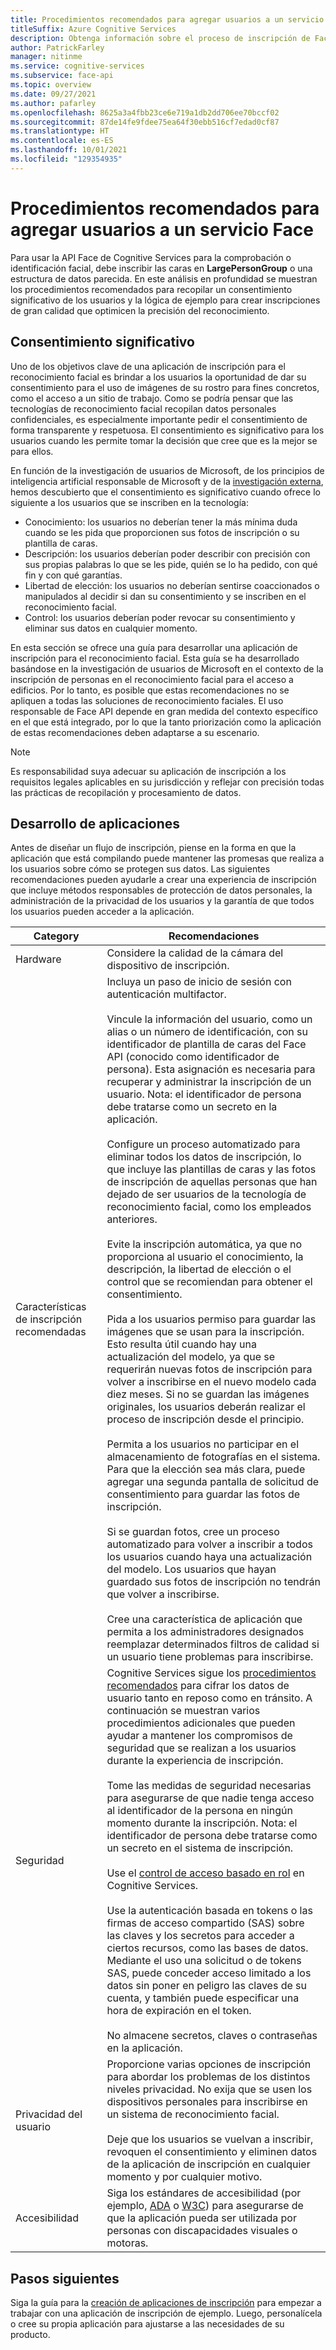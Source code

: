 ```yaml
---
title: Procedimientos recomendados para agregar usuarios a un servicio Face
titleSuffix: Azure Cognitive Services
description: Obtenga información sobre el proceso de inscripción de Face para registrar usuarios en un servicio de reconocimiento de caras.
author: PatrickFarley
manager: nitinme
ms.service: cognitive-services
ms.subservice: face-api
ms.topic: overview
ms.date: 09/27/2021
ms.author: pafarley
ms.openlocfilehash: 8625a3a4fbb23ce6e719a1db2dd706ee70bccf02
ms.sourcegitcommit: 87de14fe9fdee75ea64f30ebb516cf7edad0cf87
ms.translationtype: HT
ms.contentlocale: es-ES
ms.lasthandoff: 10/01/2021
ms.locfileid: "129354935"
---
```

# <a name="best-practices-for-adding-users-to-a-face-service"></a>Procedimientos recomendados para agregar usuarios a un servicio Face

Para usar la API Face de Cognitive Services para la comprobación o identificación facial, debe inscribir las caras en **LargePersonGroup** o una estructura de datos parecida. En este análisis en profundidad se muestran los procedimientos recomendados para recopilar un consentimiento significativo de los usuarios y la lógica de ejemplo para crear inscripciones de gran calidad que optimicen la precisión del reconocimiento. 

## <a name="meaningful-consent"></a>Consentimiento significativo 

Uno de los objetivos clave de una aplicación de inscripción para el reconocimiento facial es brindar a los usuarios la oportunidad de dar su consentimiento para el uso de imágenes de su rostro para fines concretos, como el acceso a un sitio de trabajo. Como se podría pensar que las tecnologías de reconocimiento facial recopilan datos personales confidenciales, es especialmente importante pedir el consentimiento de forma transparente y respetuosa. El consentimiento es significativo para los usuarios cuando les permite tomar la decisión que cree que es la mejor se para ellos.   

En función de la investigación de usuarios de Microsoft, de los principios de inteligencia artificial responsable de Microsoft y de la [investigación externa](ftp://ftp.cs.washington.edu/tr/2000/12/UW-CSE-00-12-02.pdf), hemos descubierto que el consentimiento es significativo cuando ofrece lo siguiente a los usuarios que se inscriben en la tecnología:

* Conocimiento: los usuarios no deberían tener la más mínima duda cuando se les pida que proporcionen sus fotos de inscripción o su plantilla de caras. 
* Descripción: los usuarios deberían poder describir con precisión con sus propias palabras lo que se les pide, quién se lo ha pedido, con qué fin y con qué garantías. 
* Libertad de elección: los usuarios no deberían sentirse coaccionados o manipulados al decidir si dan su consentimiento y se inscriben en el reconocimiento facial. 
* Control: los usuarios deberían poder revocar su consentimiento y eliminar sus datos en cualquier momento. 

En esta sección se ofrece una guía para desarrollar una aplicación de inscripción para el reconocimiento facial. Esta guía se ha desarrollado basándose en la investigación de usuarios de Microsoft en el contexto de la inscripción de personas en el reconocimiento facial para el acceso a edificios. Por lo tanto, es posible que estas recomendaciones no se apliquen a todas las soluciones de reconocimiento faciales. El uso responsable de Face API depende en gran medida del contexto específico en el que está integrado, por lo que la tanto priorización como la aplicación de estas recomendaciones deben adaptarse a su escenario. 

> [!NOTE]
> Es responsabilidad suya adecuar su aplicación de inscripción a los requisitos legales aplicables en su jurisdicción y reflejar con precisión todas las prácticas de recopilación y procesamiento de datos.

## <a name="application-development"></a>Desarrollo de aplicaciones 

Antes de diseñar un flujo de inscripción, piense en la forma en que la aplicación que está compilando puede mantener las promesas que realiza a los usuarios sobre cómo se protegen sus datos. Las siguientes recomendaciones pueden ayudarle a crear una experiencia de inscripción que incluye métodos responsables de protección de datos personales, la administración de la privacidad de los usuarios y la garantía de que todos los usuarios pueden acceder a la aplicación.  

|Category | Recomendaciones |
|---|---|
|Hardware | Considere la calidad de la cámara del dispositivo de inscripción. |
|Características de inscripción recomendadas | Incluya un paso de inicio de sesión con autenticación multifactor. </br></br>Vincule la información del usuario, como un alias o un número de identificación, con su identificador de plantilla de caras del Face API (conocido como identificador de persona). Esta asignación es necesaria para recuperar y administrar la inscripción de un usuario. Nota: el identificador de persona debe tratarse como un secreto en la aplicación.</br></br>Configure un proceso automatizado para eliminar todos los datos de inscripción, lo que incluye las plantillas de caras y las fotos de inscripción de aquellas personas que han dejado de ser usuarios de la tecnología de reconocimiento facial, como los empleados anteriores. </br></br>Evite la inscripción automática, ya que no proporciona al usuario el conocimiento, la descripción, la libertad de elección o el control que se recomiendan para obtener el consentimiento. </br></br>Pida a los usuarios permiso para guardar las imágenes que se usan para la inscripción. Esto resulta útil cuando hay una actualización del modelo, ya que se requerirán nuevas fotos de inscripción para volver a inscribirse en el nuevo modelo cada diez meses. Si no se guardan las imágenes originales, los usuarios deberán realizar el proceso de inscripción desde el principio.</br></br>Permita a los usuarios no participar en el almacenamiento de fotografías en el sistema. Para que la elección sea más clara, puede agregar una segunda pantalla de solicitud de consentimiento para guardar las fotos de inscripción. </br></br>Si se guardan fotos, cree un proceso automatizado para volver a inscribir a todos los usuarios cuando haya una actualización del modelo. Los usuarios que hayan guardado sus fotos de inscripción no tendrán que volver a inscribirse. </br></br>Cree una característica de aplicación que permita a los administradores designados reemplazar determinados filtros de calidad si un usuario tiene problemas para inscribirse. |
|Seguridad | Cognitive Services sigue los [procedimientos recomendados](../cognitive-services-virtual-networks.md?tabs=portal) para cifrar los datos de usuario tanto en reposo como en tránsito. A continuación se muestran varios procedimientos adicionales que pueden ayudar a mantener los compromisos de seguridad que se realizan a los usuarios durante la experiencia de inscripción. </br></br>Tome las medidas de seguridad necesarias para asegurarse de que nadie tenga acceso al identificador de la persona en ningún momento durante la inscripción. Nota: el identificador de persona debe tratarse como un secreto en el sistema de inscripción. </br></br>Use el [control de acceso basado en rol](../../role-based-access-control/overview.md) en Cognitive Services. </br></br>Use la autenticación basada en tokens o las firmas de acceso compartido (SAS) sobre las claves y los secretos para acceder a ciertos recursos, como las bases de datos. Mediante el uso una solicitud o de tokens SAS, puede conceder acceso limitado a los datos sin poner en peligro las claves de su cuenta, y también puede especificar una hora de expiración en el token. </br></br>No almacene secretos, claves o contraseñas en la aplicación. |
|Privacidad del usuario |Proporcione varias opciones de inscripción para abordar los problemas de los distintos niveles privacidad. No exija que se usen los dispositivos personales para inscribirse en un sistema de reconocimiento facial. </br></br>Deje que los usuarios se vuelvan a inscribir, revoquen el consentimiento y eliminen datos de la aplicación de inscripción en cualquier momento y por cualquier motivo. |
|Accesibilidad |Siga los estándares de accesibilidad (por ejemplo, [ADA](https://www.ada.gov/regs2010/2010ADAStandards/2010ADAstandards.htm) o [W3C](https://www.w3.org/TR/WCAG21/)) para asegurarse de que la aplicación pueda ser utilizada por personas con discapacidades visuales o motoras. |

## <a name="next-steps"></a>Pasos siguientes  

Siga la guía para la [creación de aplicaciones de inscripción](build-enrollment-app.md) para empezar a trabajar con una aplicación de inscripción de ejemplo. Luego, personalícela o cree su propia aplicación para ajustarse a las necesidades de su producto.